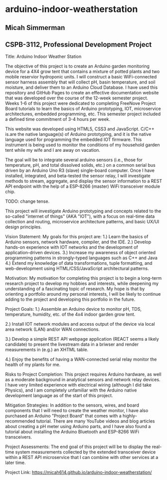 # arduino-indoor-weatherstation

<h2>Micah Simmerman</h2>

<h2>CSPB-3112, Professional Development Project</h2>

Title: Arduino Indoor Weather Station 

The objective of this project is to create an Arduino garden monitoring device for a 4X4 grow tent that contains a mixture of potted plants and two mobile reservior hydroponic units. I will construct a basic WiFi-connected sensor harness assembly that will collect pH, basin temperature, and soil moisture, and deliver them to an Arduino Cloud Database. I have used this repository and GitHub Pages to create an effective documentation website that was developed over the course of the 12-week semester project. Weeks 1-6 of this project were dedicated to completing FreeNove Project Board tutorials to learn the basics of Arduino prototyping, IOT, microservice architectures, embedded programming, etc. This semester project included a defined time commitment of 3-4 hours per week.

This website was developed using HTML5, CSS3 and JavaScript. C/C++ is.are the native language(s) of Arduino prototyping, and it is the native language used for programming the embedded IOT firmware. This instrument is being used to monitor the conditions of my household garden tent while my wife and I are away on vacation.

The goal will be to integrate several arduino sensors (i.e., those for temperature, pH, and total dissolved solids, etc.) on a common serial bus driven by an Arduino Uno R3 (slave) single-board computer. Once I have installed, integrated, and beta-tested the sensor relay, I will investigate methods to stream, aggregate, and display the sensor information to a REST API endpoint with the help of a ESP-8266 (master) WiFi transceiver module chip. 

TODO: change tense.

This project will investigate Arduino prototyping and concepts related to the so-called "internet of things" (AKA "IOT"), with a focus on real-time data collection and routing, microservice architecture patterns, and basic UX/UI design principles. 

Vision Statement: My goals for this project are: 1.) Learn the basics of Arduino sensors, network hardware, compiler, and the IDE. 2.) Develop hands-on experience with IOT networks and the development of application-driven devices. 3.) Increase my awareness of object oriented programming patterns in strongly-typed languages such as C++ and Java 4.) Extend my knowledge of data transformations, tuple formatting, and web-development using HTML/CSS/JavaScript architectural patterns.

Motivation: My motivation for completing this project is to begin a long-term research project to develop my hobbies and interests, while deepening my understanding of a fascinating topic of research. My hope is that by orienting a portfolio around my personal interests, I will be likely to continue adding to the project and developing this portfolio in the future.

Project Goals: 
1.) Assemble an Arduino device to monitor pH, TDS, temperature, humidity, etc. of the 4x4 indoor garden grow tent. 

2.) Install IOT network modules and access output of the device via local area network (LAN) and/or WAN connections. 

3.) Develop a simple REST API webpage application (REACT seems a likely candidate) to present the livestream data in a briwser and render measurements in (e.g.) an XHTML table. 

4.) Enjoy the benefits of having a WAN-connected serial relay monitor the health of my plants for me. 


Risks to Project Completion: This project requires Arduino hardware, as well as a moderate background in analytical sensors and network relay devices. I have very limited experience with electrical wiring (although I did take Physics), and I am completely unfamiliar with the Arduino native development language as of the start of this project.

Mitigation Strategies: In addition to the sensors, wires, and board components that I will need to create the weather monitor, I have also purchased an Arduino &#34;Project Board&#34; that comes with a highly-recommended tutorial. There are many YouTube videos and blog articles about creating a pH meter using Arduino parts, and I have also found a tutorial about installing the Arduino Bluetooth and ESP-8266 WiFi transceivers. 

Project Assessments: The end goal of this project will be to display the real-time system measurements collected by the extended transceiver device within a REST API microservice that I can combine with other services at a later time.

Project Link: https://micah614.github.io/arduino-indoor-weatherstation/

